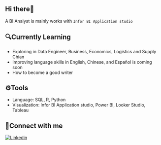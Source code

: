 ## **Hi there**💭
A BI Analyst is mainly works with `Infor BI Application studio`

## 🔍Currently Learning
- Exploring in Data Engineer, Business, Economics, Logistics and Supply Chian
- Improving language skills in English, Chinese, and Español is coming soon
- How to become a good writer

## ⚙Tools
- Language: SQL, R, Python
- Visualization: Infor BI Application studio, Power BI, Looker Studio, Tableau

## 🤜Connect with me
[![Linkedin](https://img.shields.io/badge/LinkedIn-0077B5?style=for-the-badge&style=social&logo=linkedin&logoColor=white)](https://www.linkedin.com/in/wareenan/)
